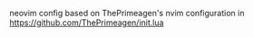 neovim config based on ThePrimeagen's nvim configuration in https://github.com/ThePrimeagen/init.lua
